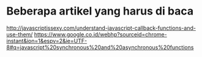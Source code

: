 # Beberapa artikel yang harus di baca

http://javascriptissexy.com/understand-javascript-callback-functions-and-use-them/
https://www.google.co.id/webhp?sourceid=chrome-instant&ion=1&espv=2&ie=UTF-8#q=javascript%20synchronous%20and%20asynchronous%20functions

